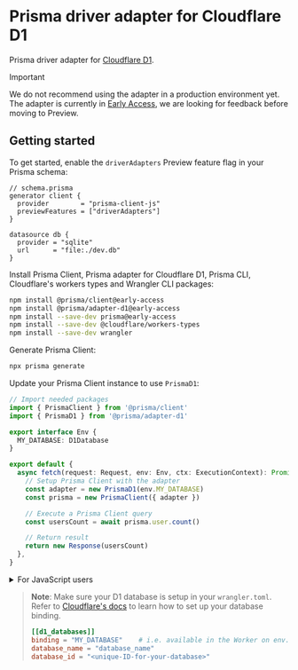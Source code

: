 # Prisma driver adapter for Cloudflare D1

Prisma driver adapter for [Cloudflare D1](https://developers.cloudflare.com/d1/).

> [!IMPORTANT]
> We do not recommend using the adapter in a production environment yet.
> The adapter is currently in [Early Access](https://www.prisma.io/docs/orm/more/releases#early-access), we are looking for feedback before moving to Preview.

<!-- TODO Refer to the [announcement blog post](https://prisma.io/cloudflare-d1) and our [docs](https://www.prisma.io/docs/guides/database/cloudflare-d1) for more details. -->

<!-- > **Note**: Support for Cloudflare D1 is available in [Early Access](https://www.prisma.io/docs/about/prisma/releases#early-access) from Prisma versions [TODO](https://github.com/prisma/prisma/releases/tag/TODO) and later. -->

## Getting started

To get started, enable the `driverAdapters` Preview feature flag in your Prisma schema:

```prisma
// schema.prisma
generator client {
  provider        = "prisma-client-js"
  previewFeatures = ["driverAdapters"]
}

datasource db {
  provider = "sqlite"
  url      = "file:./dev.db"
}
```

Install Prisma Client, Prisma adapter for Cloudflare D1, Prisma CLI, Cloudflare's workers types and Wrangler CLI packages:

```sh
npm install @prisma/client@early-access
npm install @prisma/adapter-d1@early-access
npm install --save-dev prisma@early-access
npm install --save-dev @cloudflare/workers-types
npm install --save-dev wrangler
```

Generate Prisma Client:

```sh
npx prisma generate
```

Update your Prisma Client instance to use `PrismaD1`:

```ts
// Import needed packages
import { PrismaClient } from '@prisma/client'
import { PrismaD1 } from '@prisma/adapter-d1'

export interface Env {
  MY_DATABASE: D1Database
}

export default {
  async fetch(request: Request, env: Env, ctx: ExecutionContext): Promise<Response> {
    // Setup Prisma Client with the adapter
    const adapter = new PrismaD1(env.MY_DATABASE)
    const prisma = new PrismaClient({ adapter })

    // Execute a Prisma Client query
    const usersCount = await prisma.user.count()

    // Return result
    return new Response(usersCount)
  },
}
```

<details>
  <summary>For JavaScript users</summary>
  
    ```js
    // Import needed packages
    import { PrismaClient } from '@prisma/client'
    import { PrismaD1 } from '@prisma/adapter-d1'
    
    export default {
      async fetch(request, env, ctx) {
        // Setup Prisma Client with the adapter
        const adapter = new PrismaD1(env.MY_DATABASE)
        const prisma = new PrismaClient({ adapter })
    
        // Execute a Prisma Client query
        const usersCount = await prisma.user.count()

        // Return result
        return new Response(usersCount)
      }
    }
    ```

</details>

> **Note**: Make sure your D1 database is setup in your `wrangler.toml`. Refer to [Cloudflare's docs](https://developers.cloudflare.com/d1/get-started/#3-create-a-database) to learn how to set up your database binding.
>
> ```toml
> [[d1_databases]]
> binding = "MY_DATABASE"    # i.e. available in the Worker on env.MY_DATABASE
> database_name = "database_name"
> database_id = "<unique-ID-for-your-database>"
> ```

<!-- TODO Refer to our [docs](https://www.prisma.io/docs/guides/database/cloudflare-d1#how-to-manage-schema-changes) to learn how to manage schema changes when using Prisma and Cloudflare D1. -->

<!-- ## Feedback
TODO Leave this till preview
We encourage you to create an issue if you find something missing or run into a bug.

If you have any feedback, leave a comment in [this GitHub discussion](https://github.com/prisma/prisma/discussions/TODO). -->
